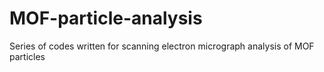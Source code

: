 # MOF-particle-analysis
Series of codes written for scanning electron micrograph analysis of MOF particles
